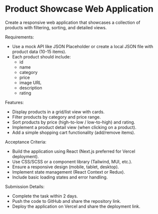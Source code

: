 # Product Showcase Web Application

Create a responsive web application that showcases a collection of products with filtering, sorting, and detailed views.

Requirements:

- Use a mock API like JSON Placeholder or create a local JSON file with product data (10-15 items).  
- Each product should include:  
  - id  
  - name
  - category
  - price
  - image URL
  - description
  - rating

Features:  

- Display products in a grid/list view with cards.  
- Filter products by category and price range.  
- Sort products by price (high-to-low / low-to-high) and rating.  
- Implement a product detail view (when clicking on a product).  
- Add a simple shopping cart functionality (add/remove items).  

Acceptance Criteria:

- Build the application using React (Next.js preferred for Vercel deployment).  
- Use CSS/SCSS or a component library (Tailwind, MUI, etc.).  
- Ensure a responsive design (mobile, tablet, desktop).  
- Implement state management (React Context or Redux).  
- Include basic loading states and error handling.  

Submission Details:

- Complete the task within 2 days.  
- Push the code to GitHub and share the repository link.  
- Deploy the application on Vercel and share the deployment link.
